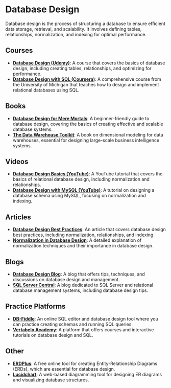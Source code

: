 # Database Design
Database design is the process of structuring a database to ensure efficient data storage, retrieval, and scalability. It involves defining tables, relationships, normalization, and indexing for optimal performance.

## Courses
- **[Database Design (Udemy)](https://www.udemy.com/course/database-design-for-absolute-beginners/)**: A course that covers the basics of database design, including creating tables, relationships, and optimizing for performance.
- **[Database Design with SQL (Coursera)](https://www.coursera.org/learn/database-design)**: A comprehensive course from the University of Michigan that teaches how to design and implement relational databases using SQL.

## Books
- **[Database Design for Mere Mortals](https://www.amazon.com/Database-Design-Mere-Mortals-Relational/dp/0321884493)**: A beginner-friendly guide to database design, covering the basics of creating effective and scalable database systems.
- **[The Data Warehouse Toolkit](https://www.amazon.com/Data-Warehouse-Toolkit-Modeling-Design/dp/1118530802)**: A book on dimensional modeling for data warehouses, essential for designing large-scale business intelligence systems.

## Videos
- **[Database Design Basics (YouTube)](https://www.youtube.com/watch?v=xtJwnpnkVuY)**: A YouTube tutorial that covers the basics of relational database design, including normalization and relationships.
- **[Database Design with MySQL (YouTube)](https://www.youtube.com/watch?v=EUpF_Zb-VrY)**: A tutorial on designing a database schema using MySQL, focusing on normalization and indexing.

## Articles
- **[Database Design Best Practices](https://www.dataversity.net/database-design-best-practices/)**: An article that covers database design best practices, including normalization, relationships, and indexing.
- **[Normalization in Database Design](https://www.geeksforgeeks.org/normalization-in-dbms/)**: A detailed explanation of normalization techniques and their importance in database design.

## Blogs
- **[Database Design Blog](https://www.databasejournal.com/)**: A blog that offers tips, techniques, and discussions on database design and management.
- **[SQL Server Central](https://www.sqlservercentral.com/)**: A blog dedicated to SQL Server and relational database management systems, including database design tips.

## Practice Platforms
- **[DB-Fiddle](https://www.db-fiddle.com/)**: An online SQL editor and database design tool where you can practice creating schemas and running SQL queries.
- **[Vertabelo Academy](https://academy.vertabelo.com/)**: A platform that offers courses and interactive tutorials on database design and SQL.

## Other
- **[ERDPlus](https://erdplus.com/)**: A free online tool for creating Entity-Relationship Diagrams (ERDs), which are essential for database design.
- **[Lucidchart](https://www.lucidchart.com/pages/er-diagrams)**: A web-based diagramming tool for designing ER diagrams and visualizing database structures.
